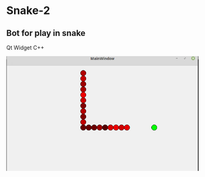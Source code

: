 Snake-2
=============================
Bot for play in snake 
-----------------------------
Qt Widget C++

![image](https://github.com/Yaroslav55/Snake-2/raw/master/screen.png)
